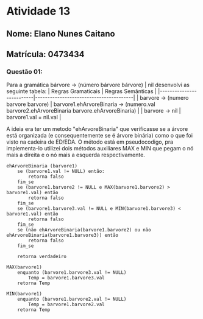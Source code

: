 # Atividade 13
## Nome: Elano Nunes Caitano
## Matrícula: 0473434

### Questão 01:

Para a gramática bárvore -> (número bárvore bárvore) | nil desenvolvi as seguinte tabela:
| Regras Gramaticais       | Regras Semânticas                      |
|--------------------------|----------------------------------------|
| barvore -> (numero barvore barvore)        | barvore1.ehArvoreBinaria -> (numero.val barvore2.ehArvoreBinaria barvore.ehArvoreBinaria)         |
| barvore -> nil     | barvore1.val = nil.val     |

A ideia era ter um metodo "ehArvoreBinaria" que verificasse se a árvore está organizada (e consequentemente se é árvore binária) como o que foi visto na cadeira de ED/EDA.
O método está em pseudocodigo, pra implementa-lo utilizei dois métodos auxiliares MAX e MIN que pegam o nó mais a direita e o nó mais a esquerda respectivamente. 

~~~~
ehArvoreBinaria (barvore1)
	se (barvore1.val != NULL) então:
		retorna falso
	fim_se
	se (barvore1.barvore2 != NULL e MAX(barvore1.barvore2) > barvore1.val) então
		retorna falso
	fim_se
	se (barvore1.barvore3.val != NULL e MIN(barvore1.barvore3) < barvore1.val) então
		retorna falso
	fim_se
	se (não ehArvoreBinaria(barvore1.barvore2) ou não ehArvoreBinaria(barvore1.barvore3)) então
		retorna falso
	fim_se

	retorna verdadeiro

MAX(barvore1)
	enquanto (barvore1.barvore3.val != NULL)
		Temp = barvore1.barvore3.val 
	retorna Temp

MIN(barvore1)
	enquanto (barvore1.barvore2.val != NULL)
		Temp = barvore1.barvore2.val 
	retorna Temp
~~~~
